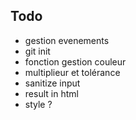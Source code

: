 ## Todo
- gestion evenements
- git init
- fonction gestion couleur
- multiplieur et tolérance
- sanitize input
- result in html
- style ?